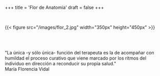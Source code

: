 +++
title = 'Flor de Anatomía'
draft = false
+++

<br/>

{{< figure src="/images/flor_2.jpg" width="350px" height="450px" >}}

<br/><br/>

<div class="text-box">
"La única -y sólo única- función del terapeuta es la de acompañar con humildad el proceso curativo que viene marcado por los ritmos del individuo en dirección a reconducir su propia salud."
</div>
<div class="author">María Florencia Vidal</div>